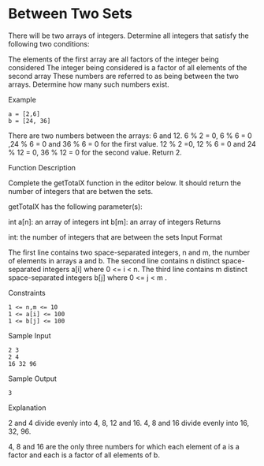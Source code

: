 Between Two Sets
=============

There will be two arrays of integers. Determine all integers that satisfy the following two conditions:

The elements of the first array are all factors of the integer being considered
The integer being considered is a factor of all elements of the second array
These numbers are referred to as being between the two arrays. Determine how many such numbers exist.

Example
```
a = [2,6]
b = [24, 36]
```


There are two numbers between the arrays: 6 and 12.
6 % 2 = 0, 6 % 6 = 0 ,24 % 6 = 0 and 36 % 6 = 0 for the first value.
12 % 2 =0, 12 % 6 = 0 and  24 % 12 = 0, 36 % 12 = 0 for the second value. Return 2.

Function Description

Complete the getTotalX function in the editor below. It should return the number of integers that are betwen the sets.

getTotalX has the following parameter(s):

int a[n]: an array of integers
int b[m]: an array of integers
Returns

int: the number of integers that are between the sets
Input Format

The first line contains two space-separated integers, n and m, the number of elements in arrays a and b.
The second line contains n distinct space-separated integers a[i] where 0 <= i < n.
The third line contains m distinct space-separated integers b[j] where  0 <= j < m .

Constraints
```
1 <= n,m <= 10
1 <= a[i] <= 100
1 <= b[j] <= 100
```
Sample Input
```
2 3
2 4
16 32 96
```
Sample Output
```
3
```
Explanation

2 and 4 divide evenly into 4, 8, 12 and 16.
4, 8 and 16 divide evenly into 16, 32, 96.

4, 8 and 16 are the only three numbers for which each element of a is a factor and each is a factor of all elements of b.